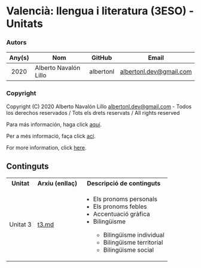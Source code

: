 # Valencià: llengua i literatura (3ESO) - Unitats

### Autors

| **Any(s)**  | **Nom**               | **GitHub** | **Email**               |
|:-----------:|-----------------------|------------|-------------------------|
| 2020        | Alberto Navalón Lillo | albertonl  | albertonl.dev@gmail.com |

### Copyright

Copyright (C) 2020 Alberto Navalón Lillo <albertonl.dev@gmail.com> - Todos los derechos reservados / Tots els drets reservats / All rights reserved

Para más información, haga click [aquí](https://github.com/albertonl/ies/blob/master/COPYRIGHT-spa).

Per a més informació, faça click [ací](https://github.com/albertonl/ies/blob/master/COPYRIGHT-cat).

For more information, click [here](https://github.com/albertonl/ies/blob/master/COPYRIGHT).

## Continguts

<table>
	<tbody>
		<tr>
			<th>Unitat</th>
			<th>Arxiu (enllaç)</th>
			<th>Descripció de continguts</th>
		</tr>
		<tr>
			<td>Unitat 3</td>
			<td><a href="https://github.com/albertonl/ies/tree/master/3ESO/VLC/unitats/t3.md">t3.md</a></td>
			<td>
				<ul>
					<li>Els pronoms personals</li>
					<li>Els pronoms febles</li>
					<li>Accentuació gràfica</li>
					<li>Bilingüisme</li>
					<ul>
						<li>Bilingüisme individual</li>
						<li>Bilingüisme territorial</li>
						<li>Bilingüisme social</li>
					</ul>
				</ul>
			</td>
	</tbody>
</table>